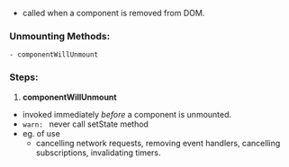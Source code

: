    - called when a component is removed from DOM.

### Unmounting Methods:

```
- componentWillUnmount
```

### Steps:
1. **componentWillUnmount**

- invoked immediately *before* a component is unmounted.
- `warn: ` never call setState method
- eg. of use
	- cancelling network requests, removing event handlers, cancelling subscriptions, invalidating timers.